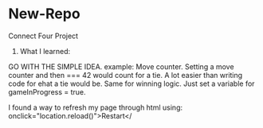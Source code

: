 # New-Repo
Connect Four Project


1. What I learned:

GO WITH THE SIMPLE IDEA.
example: Move counter. Setting a move counter and then === 42 would count for a tie. A lot easier than writing code for ehat a tie would be.
Same for winning logic. Just set a variable for gameInProgress = true. 


I found a way to refresh my page through html using:
onclick="location.reload()">Restart</

